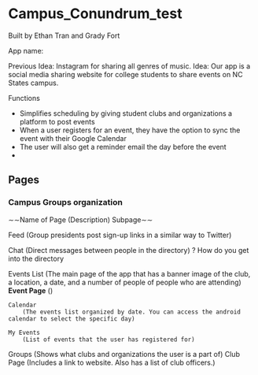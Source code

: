 # Campus_Conundrum_test

Built by Ethan Tran and Grady Fort

App name:

Previous Idea: Instagram for sharing all genres of music.
Idea: Our app is a social media sharing website for college students to share events on NC States campus.

Functions
* Simplifies scheduling by giving student clubs and organizations a platform to post events
* When a user registers for an event, they have the option to sync the event with their Google Calendar
* The user will also get a reminder email the day before the event
* 

## Pages
### Campus Groups organization
∼∼Name of Page
    (Description)
        Subpage∼∼

Feed
    (Group presidents post sign-up links in a similar way to Twitter)

Chat
    (Direct messages between people in the directory)
        ? How do you get into the directory

Events
    List
        (The main page of the app that has a banner image of the club, a location, a date, and a number of people of people who are attending)
        **Event Page**
            ()

    Calendar
        (The events list organized by date. You can access the android calendar to select the specific day)

    My Events
        (List of events that the user has registered for)
    
Groups
    (Shows what clubs and organizations the user is a part of)
        Club Page
            (Includes a link to website. Also has a list of club officers.)


